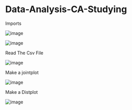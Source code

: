 # Data-Analysis-CA-Studying
Imports

![image](https://github.com/ShaneODuda/Data-Analysis-CA-Studying/assets/114073749/9d155d6f-9fbb-4947-8d41-a556e2d5e2e5)

![image](https://github.com/ShaneODuda/Data-Analysis-CA-Studying/assets/114073749/b1e72948-3b8d-4cb8-89b3-e1f2a03fd1df)


Read The Csv File 

![image](https://github.com/ShaneODuda/Data-Analysis-CA-Studying/assets/114073749/01a3f07c-9618-4921-9381-ea115ed5773f)

Make a jointplot

![image](https://github.com/ShaneODuda/Data-Analysis-CA-Studying/assets/114073749/37ffb506-c5f9-48e8-b771-6ef9228c02b0)

Make a Distplot

![image](https://github.com/ShaneODuda/Data-Analysis-CA-Studying/assets/114073749/ffd4d966-9356-4453-83c2-a445717ede25)
